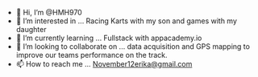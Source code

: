 - 👋 Hi, I’m @HMH970
- 👀 I’m interested in ... Racing Karts with my son and games with my daughter
- 🌱 I’m currently learning ... Fullstack with appacademy.io
- 💞️ I’m looking to collaborate on ... data acquisition and GPS mapping to improve our teams performance on the track.
- 📫 How to reach me ... November12erika@gmail.com 

<!---
HMH970/HMH970 is a ✨ special ✨ repository because its `README.md` (this file) appears on your GitHub profile.
You can click the Preview link to take a look at your changes.
--->
